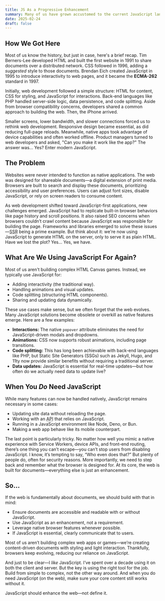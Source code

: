 ```yaml
---
title: JS As a Progressive Enhancement
summary: Many of us have grown accustomed to the current JavaScript landscape. We've worked with various component libraries and frameworks, learned front-end routing and state management, and, at times, experienced 'JavaScript fatigue.' But have we stretched the language too far beyond its original purpose?
date: 2025-02-24
draft: false
---
```


<h2>How We Got Here</h2>
<p>
    Most of us know the history, but just in case, here's a brief recap. Tim Berners-Lee developed HTML and built the first website in 1991 to share documents over a distributed network. CSS followed in 1996, adding a <em>suggested</em> style to those documents. Brendan Eich created JavaScript in 1995 to introduce interactivity to web pages, and it became the <strong>ECMA-262</strong> standard in 1997.
</p>
<p>
    Initially, web development followed a simple structure: HTML for content, CSS for styling, and JavaScript for interactions. Back-end languages like PHP handled server-side logic, data persistence, and code splitting. Aside from browser compatibility concerns, developers shared a common approach to building the web. Then, the iPhone arrived.
</p>
<p>
    Smaller screens, lower bandwidth, and slower connections forced us to rethink web development. Responsive design became essential, as did reducing full-page reloads. Meanwhile, native apps took advantage of device capabilities and often worked offline. Product managers turned to web developers and asked, "Can you make it work like the app?" The answer was... Yes? Enter modern JavaScript.
</p>

<h2>The Problem</h2>
<p>
    Websites were never intended to function as native applications. The web was designed for shareable documents—a digital extension of print media. Browsers are built to search and display these documents, prioritizing accessibility and user preferences. Users can adjust font sizes, disable JavaScript, or rely on screen readers to consume content.
</p>
<p>
    As web development shifted toward JavaScript-first applications, new challenges emerged. JavaScript had to replicate built-in browser behaviors like page history and scroll positions. It also raised SEO concerns when browsers couldn’t crawl content because JavaScript was responsible for building the page. Frameworks and libraries emerged to solve these issues—<abbr title="Server Side Rendering">SSR</abbr> being a prime example. But think about it: we're now using JavaScript to generate HTML on the server, only to serve it as plain HTML. Have we lost the plot? Yes... Yes, we have.
</p>

<h2>What Are We Using JavaScript For Again?</h2>
<p>
    Most of us aren't building complex HTML Canvas games. Instead, we typically use JavaScript for:
</p>
<ul>
    <li>Adding interactivity (the traditional way).</li>
    <li>Handling animations and visual updates.</li>
    <li>Code splitting (structuring HTML components).</li>
    <li>Sharing and updating data dynamically.</li>
</ul>
<p>
    These use cases make sense, but we often forget that the web evolves. Many JavaScript solutions become obsolete or overkill as native features emerge. Here are a few examples:
</p>
<ul>
    <li>
        <strong>Interactions:</strong> The native <code>popover</code> attribute eliminates the need for JavaScript-driven modals and dropdowns.
    </li>
    <li>
        <strong>Animations:</strong> CSS now supports robust animations, including page transitions.
    </li>
    <li>
        <strong>Code splitting:</strong> This has long been achievable with back-end languages like PHP, but Static Site Generators (SSGs) such as Jekyll, Hugo, and 11ty now provide similar benefits without requiring a traditional server.
    </li>
    <li>
        <strong>Data updates:</strong> JavaScript is essential for real-time updates—but how often do we actually need data to update live?
    </li>
</ul>

<h2>When You <em>Do</em> Need JavaScript</h2>
<p>
    While many features can now be handled natively, JavaScript remains necessary in some cases:
</p>
<ul>
    <li>Updating site data without reloading the page.</li>
    <li>Working with an <abbr title="Application Programming Interface">API</abbr> that relies on JavaScript.</li>
    <li>Running in a JavaScript environment like Node, Deno, or Bun.</li>
    <li>Making a web app behave like its mobile counterpart.</li>
</ul>
<p>
    The last point is particularly tricky. No matter how well you mimic a native experience with Service Workers, device APIs, and front-end routing, there’s one thing you can’t escape—you can’t stop users from disabling JavaScript. I know, it’s tempting to say, “Who even does that?” But plenty of people do, often for security reasons. More importantly, we need to step back and remember what the browser is designed for. At its core, the web is built for documents—everything else is just an enhancement.
</p>

<h2>So...</h2>
<p>
    If the web is fundamentally about documents, we should build with that in mind:
</p>
<ul>
    <li>Ensure documents are accessible and readable with or without JavaScript.</li>
    <li>Use JavaScript as an enhancement, not a requirement.</li>
    <li>Leverage native browser features whenever possible.</li>
    <li>If JavaScript is essential, clearly communicate that to users.</li>
</ul>
<p>
    Most of us aren’t building complex web apps or games—we’re creating content-driven documents with styling and light interaction. Thankfully, browsers keep evolving, reducing our reliance on JavaScript.
</p>
<p>
    And just to be clear—I <em>like</em> JavaScript. I’ve spent over a decade using it on both the client and server. But the key is using the right tool for the job. Build from simple to complex, not the other way around. And when you do need JavaScript (on the web), make sure your core content still works without it.
</p>
<p>
    JavaScript should enhance the web—not define it.
</p>
